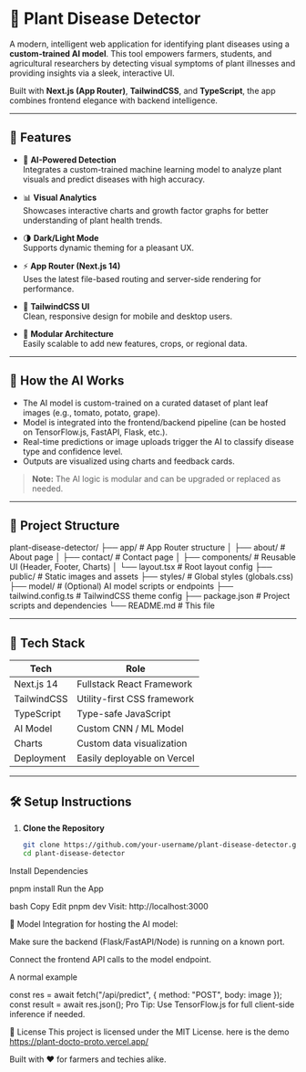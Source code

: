 # 🌿 Plant Disease Detector

A modern, intelligent web application for identifying plant diseases using a **custom-trained AI model**. This tool empowers farmers, students, and agricultural researchers by detecting visual symptoms of plant illnesses and providing insights via a sleek, interactive UI.

Built with **Next.js (App Router)**, **TailwindCSS**, and **TypeScript**, the app combines frontend elegance with backend intelligence.

---

## 🚀 Features

- 🧠 **AI-Powered Detection**  
  Integrates a custom-trained machine learning model to analyze plant visuals and predict diseases with high accuracy.

- 📊 **Visual Analytics**  
  Showcases interactive charts and growth factor graphs for better understanding of plant health trends.

- 🌗 **Dark/Light Mode**  
  Supports dynamic theming for a pleasant UX.

- ⚡ **App Router (Next.js 14)**  
  Uses the latest file-based routing and server-side rendering for performance.

- 🎨 **TailwindCSS UI**  
  Clean, responsive design for mobile and desktop users.

- 🔌 **Modular Architecture**  
  Easily scalable to add new features, crops, or regional data.

---

## 🧠 How the AI Works

- The AI model is custom-trained on a curated dataset of plant leaf images (e.g., tomato, potato, grape).
- Model is integrated into the frontend/backend pipeline (can be hosted on TensorFlow.js, FastAPI, Flask, etc.).
- Real-time predictions or image uploads trigger the AI to classify disease type and confidence level.
- Outputs are visualized using charts and feedback cards.

> **Note:** The AI logic is modular and can be upgraded or replaced as needed.

---

## 📁 Project Structure

plant-disease-detector/
├── app/ # App Router structure
│ ├── about/ # About page
│ ├── contact/ # Contact page
│ ├── components/ # Reusable UI (Header, Footer, Charts)
│ └── layout.tsx # Root layout config
├── public/ # Static images and assets
├── styles/ # Global styles (globals.css)
├── model/ # (Optional) AI model scripts or endpoints
├── tailwind.config.ts # TailwindCSS theme config
├── package.json # Project scripts and dependencies
└── README.md # This file

---

## 🔧 Tech Stack

| Tech         | Role                          |
|--------------|-------------------------------|
| Next.js 14   | Fullstack React Framework     |
| TailwindCSS  | Utility-first CSS framework   |
| TypeScript   | Type-safe JavaScript          |
| AI Model     | Custom CNN / ML Model         |
| Charts       | Custom data visualization     |
| Deployment   | Easily deployable on Vercel   |

---

## 🛠️ Setup Instructions

1. **Clone the Repository**
   ```bash
   git clone https://github.com/your-username/plant-disease-detector.git
   cd plant-disease-detector
Install Dependencies


pnpm install
Run the App

bash
Copy
Edit
pnpm dev
Visit: http://localhost:3000

🧪 Model Integration
for  hosting the AI model:

Make sure the backend (Flask/FastAPI/Node) is running on a known port.

Connect the frontend API calls to the model endpoint.

A normal example 

const res = await fetch("/api/predict", { method: "POST", body: image });
const result = await res.json();
Pro Tip: Use TensorFlow.js for full client-side inference if needed.


📄 License
This project is licensed under the MIT License.
here is the demo  https://plant-docto-proto.vercel.app/

Built with ❤️ for farmers and techies alike.
